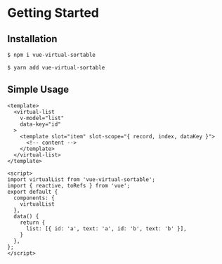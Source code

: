 # Getting Started

## Installation

```sh [npm]
$ npm i vue-virtual-sortable
```

```sh [yarn]
$ yarn add vue-virtual-sortable
```

## Simple Usage

```vue
<template>
  <virtual-list
    v-model="list"
    data-key="id"
  >
    <template slot="item" slot-scope="{ record, index, dataKey }">
      <!-- content -->
    </template>
  </virtual-list>
</template>

<script>
import virtualList from 'vue-virtual-sortable';
import { reactive, toRefs } from 'vue';
export default {
  components: {
    virtualList
  },
  data() {
    return {
      list: [{ id: 'a', text: 'a', id: 'b', text: 'b' }],
    }
  },
};
</script>
```
